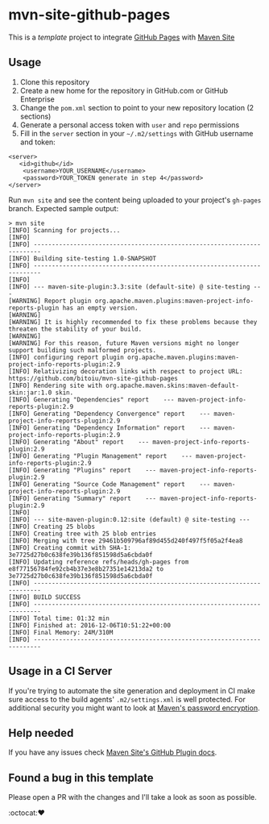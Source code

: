 # mvn-site-github-pages

This is a *template* project to integrate [GitHub Pages](https://help.github.com/articles/what-is-github-pages/) with [Maven Site](https://github.github.com/maven-plugins/site-plugin/project.html#)

## Usage

1. Clone this repository
2. Create a new home for the repository in GitHub.com or GitHub Enterprise
3. Change the `pom.xml` section to point to your new repository location (2 sections)
4. Generate a personal access token with `user` and `repo` permissions
5. Fill in the `server` section in your `~/.m2/settings` with GitHub username and token:

```
<server>
   <id>github</id>
    <username>YOUR_USERNAME</username>
    <password>YOUR_TOKEN generate in step 4</password>
</server>

```

Run `mvn site` and see the content being uploaded to your project's `gh-pages` branch. Expected sample output:

```
> mvn site       
[INFO] Scanning for projects...
[INFO]                                                                         
[INFO] ------------------------------------------------------------------------
[INFO] Building site-testing 1.0-SNAPSHOT
[INFO] ------------------------------------------------------------------------
[INFO] 
[INFO] --- maven-site-plugin:3.3:site (default-site) @ site-testing ---
[WARNING] Report plugin org.apache.maven.plugins:maven-project-info-reports-plugin has an empty version.
[WARNING] 
[WARNING] It is highly recommended to fix these problems because they threaten the stability of your build.
[WARNING] 
[WARNING] For this reason, future Maven versions might no longer support building such malformed projects.
[INFO] configuring report plugin org.apache.maven.plugins:maven-project-info-reports-plugin:2.9
[INFO] Relativizing decoration links with respect to project URL: https://github.com/bitoiu/mvn-site-github-pages
[INFO] Rendering site with org.apache.maven.skins:maven-default-skin:jar:1.0 skin.
[INFO] Generating "Dependencies" report    --- maven-project-info-reports-plugin:2.9
[INFO] Generating "Dependency Convergence" report    --- maven-project-info-reports-plugin:2.9
[INFO] Generating "Dependency Information" report    --- maven-project-info-reports-plugin:2.9
[INFO] Generating "About" report    --- maven-project-info-reports-plugin:2.9
[INFO] Generating "Plugin Management" report    --- maven-project-info-reports-plugin:2.9
[INFO] Generating "Plugins" report    --- maven-project-info-reports-plugin:2.9
[INFO] Generating "Source Code Management" report    --- maven-project-info-reports-plugin:2.9
[INFO] Generating "Summary" report    --- maven-project-info-reports-plugin:2.9
[INFO] 
[INFO] --- site-maven-plugin:0.12:site (default) @ site-testing ---
[INFO] Creating 25 blobs
[INFO] Creating tree with 25 blob entries
[INFO] Merging with tree 29461b509796af89d455d240f497f5f05a2f4ea8
[INFO] Creating commit with SHA-1: 3e7725d27b0c638fe39b136f851598d5a6cbda0f
[INFO] Updating reference refs/heads/gh-pages from e8f77156784fe92cb4b37e3e8b27351e14213da2 to 3e7725d27b0c638fe39b136f851598d5a6cbda0f
[INFO] ------------------------------------------------------------------------
[INFO] BUILD SUCCESS
[INFO] ------------------------------------------------------------------------
[INFO] Total time: 01:32 min
[INFO] Finished at: 2016-12-06T10:51:22+00:00
[INFO] Final Memory: 24M/310M
[INFO] ------------------------------------------------------------------------
```

## Usage in a CI Server

If you're trying to automate the site generation and deployment in CI make sure access to the build agents' `.m2/settings.xml` is well protected. For additional security you might want to look at [Maven's password encryption](https://maven.apache.org/guides/mini/guide-encryption.html).

## Help needed

If you have any issues check [Maven Site's GitHub Plugin docs](https://github.github.com/maven-plugins/site-plugin/project.html#).

## Found a bug in this template

Please open a PR with the changes and I'll take a look as soon as possible.

:octocat::heart:
